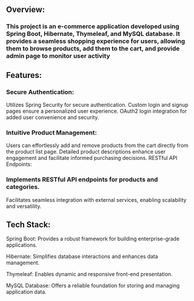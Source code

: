 <H2>Overview:</H2>
<H3>This project is an e-commerce application developed using Spring Boot, Hibernate, Thymeleaf, and MySQL database. It provides a seamless shopping experience for users, allowing them to browse products, add them to the cart, and provide admin page to monitor user activity</H3>

<h2>Features:</h2>

<h3>Secure Authentication:</h3>

Utilizes Spring Security for secure authentication.
Custom login and signup pages ensure a personalized user experience.
OAuth2 login integration for added user convenience and security.

<h3>Intuitive Product Management:</h3>

Users can effortlessly add and remove products from the cart directly from the product list page.
Detailed product descriptions enhance user engagement and facilitate informed purchasing decisions.
RESTful API Endpoints:

<h3>Implements RESTful API endpoints for products and categories.</h3>

Facilitates seamless integration with external services, enabling scalability and versatility.

<h2>Tech Stack:</h2>

Spring Boot: Provides a robust framework for building enterprise-grade applications.

Hibernate: Simplifies database interactions and enhances data management.

Thymeleaf: Enables dynamic and responsive front-end presentation.

MySQL Database: Offers a reliable foundation for storing and managing application data.
